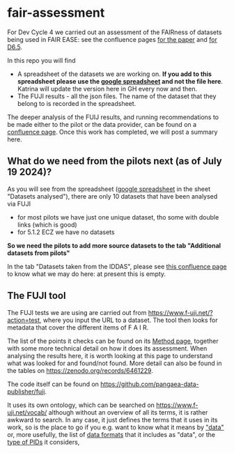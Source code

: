 # fair-assessment

For Dev Cycle 4 we carried out an assessment of the FAIRness of datasets being used in FAIR EASE: see the confluence pages [for the paper](https://fair-ease.atlassian.net/wiki/spaces/FAIREASE/pages/341311604/D4T12+-+Paper+preparation+and+Deliver+on+FAIR+DATA+AND+METHODS) and [for D6.5](https://fair-ease.atlassian.net/wiki/spaces/FAIREASE/pages/347799553/D4T11+-+Writing+the+D6.5).

In this repo you will find
* A spreadsheet of the datasets we are working on. **If you add to this spreadsheet please use the [google spreadsheet](https://docs.google.com/spreadsheets/d/1DmnS8WbHCUK4WFF6qj6JRrHWd9Yla7KjZf13Q-_hxvw/edit?usp=sharing) and not the file here**. Katrina will update the version here in GH every now and then.
* The FUJI results - all the json files. The name of the dataset that they belong to is recorded in the spreadsheet. 

The deeper analysis of the FUIJ results, and running recommendations to be made either to the pilot or the data provider, can be found on a [confluence page](https://fair-ease.atlassian.net/wiki/spaces/FAIREASE/pages/380174344/Deeper+analysis+of+the+FUJI+results). Once this work has completed, we will post a summary here. 

## What do we need from the pilots next (as of July 19 2024)?
As you will see from the spreadsheet ([google spreadsheet](https://docs.google.com/spreadsheets/d/1DmnS8WbHCUK4WFF6qj6JRrHWd9Yla7KjZf13Q-_hxvw/edit?usp=sharing) in the sheet "Datasets analysed"), there are only 10 datasets that have been analysed via FUJI
* for most pilots we have just one unique dataset, tho some with double links (which is good)
* for 5.1.2 ECZ we have no datasets

**So we need the pilots to add more source datasets to the tab "Additional datasets from pilots"**

In the tab "Datasets taken from the IDDAS", please see [this confluence page](https://fair-ease.atlassian.net/wiki/spaces/FAIREASE/pages/409403395/Datasets+obtained+by+the+IDDAS) to know what we may do here: at present this is empty.


## The FUJI tool
The FUJI tests we are using are carried out from https://www.f-uji.net/?action=test, where you input the URL to a dataset. The tool then looks for metadata that cover the different items of F A I R. 

The list of the points it checks can be found on its [Method page](https://www.f-uji.net/index.php?action=methods), together with some more technical detail on how it does its assessment. When analysing the results here, it is worth looking at this page to understand what was looked for and found/not found. More detail can also be found in the tables on https://zenodo.org/records/6461229. 

The code itself can be found on https://github.com/pangaea-data-publisher/fuji.

It uses its own ontology, which can be searched on https://www.f-uji.net/vocab/ although without an overview of all its terms, it is rather awkward to search. In any case, it just defines the terms that it uses in its work, so is the place to go if you e.g. want to know what it means by ["data"](https://www.f-uji.net/vocab//data) or, more usefully, the list of [data formats](https://www.f-uji.net/vocab/data/format) that it includes as "data", or the [type of PIDs](https://www.f-uji.net/vocab/identifier/persistent) it considers, 


